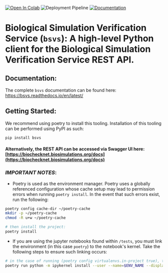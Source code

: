 [![Open In Colab](https://colab.research.google.com/assets/colab-badge.svg)](https://colab.research.google.com/drive/1bVtTmbMLnfFBv44rPwmBFsHvpX7woDWn?usp=sharing)
![Deployment Pipeline](https://github.com/biosimulators/bsvs/actions/workflows/pipeline.yml/badge.svg)
[![Documentation](https://readthedocs.org/projects/bsvs/badge/?version=latest)](https://bio-compose.readthedocs.io/en/latest/)

# **Biological Simulation Verification Service (`bsvs`)**: A high-level Python client for the Biological Simulation Verification Service REST API.

## **Documentation**: 

The complete `bsvs` documentation can be found here: https://bsvs.readthedocs.io/en/latest/

## **Getting Started**:

We recommend using poetry to install this tooling. Installation of this tooling can be performed using PyPI as such:

```bash
pip install bsvs
```

#### Alternatively, **the REST API can be accessed via Swagger UI here: [https://biochecknet.biosimulations.org/docs](https://biochecknet.biosimulations.org/docs)**

### **_IMPORTANT NOTES_**:
- Poetry is used as the environment manager. Poetry uses a globally referenced configuration whose cache setup may lead to permission errors when running `poetry install`. In the event that such errors exist, run the following:
```bash
poetry config cache-dir ~/poetry-cache
mkdir -p ~/poetry-cache
chmod -R u+w ~/poetry-cache

# then install the project:
poetry install
```
- If you are using the jupyter notebooks found within `/tests`, you must link the environment (in this case `poetry`) to the notebook's kernel. Take the following steps to ensure such linking occurs:
```bash
# in the case of running (poetry config virtualenvs.in-project true), the env name will be .venv
poetry run python -m ipykernel install --user --name=$ENV_NAME --display-name "$ENV_NAME"
```

